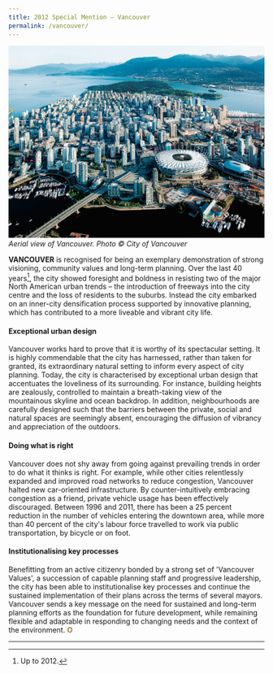 ```yaml
---
title: 2012 Special Mention — Vancouver
permalink: /vancouver/
---
```


![Vancouver](/images/special-mentions/vancouver.jpg)*Aerial view of Vancouver. Photo © City of Vancouver*

**VANCOUVER** is recognised for being an exemplary demonstration of strong visioning, community values and long-term planning. Over the last 40 years[^1], the city showed foresight and boldness in resisting two of the major North American urban trends – the introduction of freeways into the city centre and the loss of residents to the suburbs. Instead the city embarked on an inner-city densification process supported by innovative planning, which has contributed to a more liveable and vibrant city life.

#### **Exceptional urban design**

Vancouver works hard to prove that it is worthy of its spectacular setting. It is highly commendable that the city has harnessed, rather than taken for granted, its extraordinary natural setting to inform every aspect of city planning. Today, the city is characterised by exceptional urban design that accentuates the loveliness of its surrounding. For instance, building heights are zealously, controlled to maintain a breath-taking view of the mountainous skyline and ocean backdrop. In addition, neighbourhoods are carefully designed such that the barriers between the private, social and natural spaces are seemingly absent, encouraging the diffusion of vibrancy and appreciation of the outdoors.

#### **Doing what is right**

Vancouver does not shy away from going against prevailing trends in order to do what it thinks is right. For example, while other cities relentlessly expanded and improved road networks to reduce congestion, Vancouver halted new car-oriented infrastructure. By counter-intuitively embracing congestion as a friend, private vehicle usage has been effectively discouraged. Between 1996 and 2011, there has been a 25 percent reduction in the number of vehicles entering the downtown area, while more than 40 percent of the city's labour force travelled to work via public transportation, by bicycle or on foot.

#### **Institutionalising key processes**

Benefitting from an active citizenry bonded by a strong set of 'Vancouver Values', a succession of capable planning staff and progressive leadership, the city has been able to institutionalise key processes and continue the sustained implementation of their plans across the terms of several mayors. Vancouver sends a key message on the need for sustained and long-term planning efforts as the foundation for future development, while remaining flexible and adaptable in responding to changing needs and the context of the environment. **<font color="#967942">O</font>**

---

[^1]: Up to 2012. 
